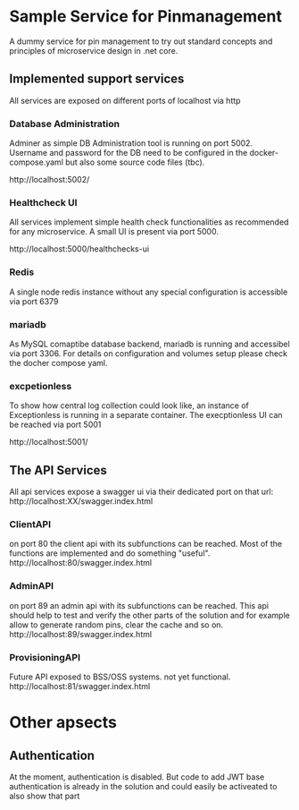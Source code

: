 # Sample Service for Pinmanagement

A dummy service for pin management to try out standard concepts and principles of microservice design in .net core.

## Implemented support services
All services are exposed on different ports of localhost via http

### Database Administration
Adminer as simple DB Administration tool is running on port 5002. 
Username and password for the DB need to be configured in the docker-compose.yaml but also some source code files (tbc).

http://localhost:5002/

### Healthcheck UI
All services implement simple health check functionalities as recommended for any microservice.
A small UI is present via port 5000.

http://localhost:5000/healthchecks-ui

### Redis
A single node redis instance without any special configuration is accessible via port 6379

### mariadb
As MySQL comaptibe database backend, mariadb is running and accessibel via port 3306.
For details on configuration and volumes setup please check the docher compose yaml.

### excpetionless
To show how central log collection could look like, an instance of Exceptionless is running in a separate container.
The execptionless UI can be reached via port 5001

http://localhost:5001/

## The API Services

All api services expose a swagger ui via their dedicated port on that url: http://localhost:XX/swagger.index.html

### ClientAPI
on port 80 the client api with its subfunctions can be reached. 
Most of the functions are implemented and do something "useful".
http://localhost:80/swagger.index.html

### AdminAPI
on port 89 an admin api with its subfunctions can be reached. 
This api should help to test and verify the other parts of the solution and for example allow to generate random pins, clear the cache and so on.
http://localhost:89/swagger.index.html

### ProvisioningAPI
Future API exposed to BSS/OSS systems. not yet functional.
http://localhost:81/swagger.index.html


# Other apsects

## Authentication
At the moment, authentication is disabled. But code to add JWT base authentication is already in the solution and could easily be activeated to also show that part


